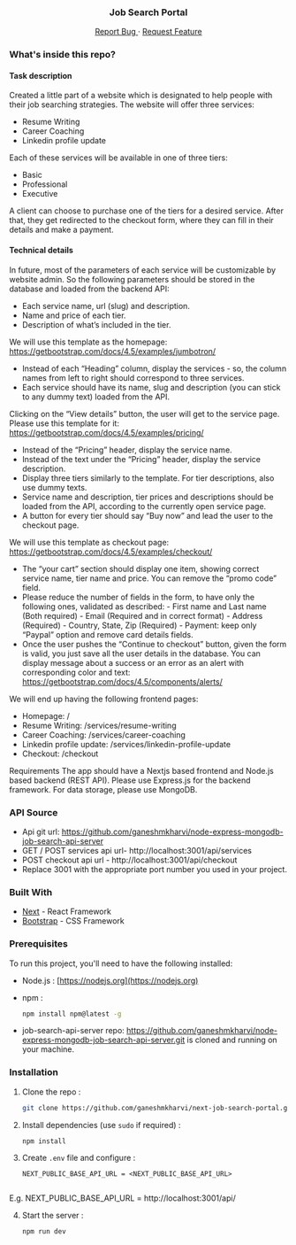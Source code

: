 <p align="center">
  <h3 align="center">Job Search Portal</h3>
  <p align="center">
    <a href="https://github.com/ganeshmkharvi/next-job-search-portal//issues">Report Bug </a>
    ·
    <a href="https://github.com/ganeshmkharvi/next-job-search-portal//issues"> Request Feature</a>
  </p>
</p>

<!-- ABOUT THE PROJECT -->

### What's inside this repo?

#### Task description

Created a little part of a website which is designated to help people with their job searching strategies. 
The website will offer three services: 
- Resume Writing 
- Career Coaching 
- Linkedin profile update

Each of these services will be available in one of three tiers: 
- Basic 
- Professional 
- Executive 

A client can choose to purchase one of the tiers for a desired service. After that, they get redirected to the checkout form, where they can fill in their details and make a payment. 

#### Technical details
In future, most of the parameters of each service will be customizable by website admin. So the following parameters should be stored in the database and loaded from the backend API: 
- Each service name, url (slug) and description. 
- Name and price of each tier. 
- Description of what’s included in the tier. 

We will use this template as the homepage: 
https://getbootstrap.com/docs/4.5/examples/jumbotron/ 
- Instead of each “Heading” column, display the services - so, the column names from left to right should correspond to three services. 
- Each service should have its name, slug and description (you can stick to any dummy text) loaded from the API. 

Clicking on the “View details” button, the user will get to the service page. Please use this template for it: 
https://getbootstrap.com/docs/4.5/examples/pricing/
- Instead of the “Pricing” header, display the service name. 
- Instead of the text under the “Pricing” header, display the service description.
- Display three tiers similarly to the template. For tier descriptions, also use dummy texts.
- Service name and description, tier prices and descriptions should be loaded from the API, according to the currently open service page. 
- A button for every tier should say “Buy now” and lead the user to the checkout page. 

We will use this template as checkout page: 
https://getbootstrap.com/docs/4.5/examples/checkout/ 
- The “your cart” section should display one item, showing correct service name, tier name and price. You can remove the “promo code” field. 
- Please reduce the number of fields in the form, to have only the following ones, validated as described: 
      - First name and Last name (Both required)
      - Email (Required and in correct format) 
      - Address (Required)
      - Country, State, Zip (Required)
      - Payment: keep only “Paypal” option and remove card details fields. 
- Once the user pushes the “Continue to checkout” button, given the form is valid, you just save all the user details in the database. You can display message about a success or an error as an alert with corresponding color and text: https://getbootstrap.com/docs/4.5/components/alerts/ 

We will end up having the following frontend pages: 
- Homepage: /
- Resume Writing: /services/resume-writing
- Career Coaching: /services/career-coaching
- Linkedin profile update: /services/linkedin-profile-update
- Checkout: /checkout

Requirements 
The app should have a Nextjs based frontend and Node.js based backend (REST API). Please use Express.js for the backend framework. For data storage, please use MongoDB.

### API Source
- Api git url: https://github.com/ganeshmkharvi/node-express-mongodb-job-search-api-server
- GET / POST services api url- http://localhost:3001/api/services 
- POST checkout api url - http://localhost:3001/api/checkout
- Replace 3001 with the appropriate port number you used in your project.

### Built With

- [Next]() - React Framework
- [Bootstrap]() - CSS Framework


### Prerequisites

To run this project, you'll need to have the following installed:

- Node.js : [https://nodejs.org](https://nodejs.org)

- npm :
  ```sh
  npm install npm@latest -g
  ```
- job-search-api-server repo:  https://github.com/ganeshmkharvi/node-express-mongodb-job-search-api-server.git is cloned and running on your machine.

### Installation

1. Clone the repo :
   ```sh
   git clone https://github.com/ganeshmkharvi/next-job-search-portal.git
   ```
2. Install dependencies (use `sudo` if required) :

   ```sh
   npm install
   ```

3. Create `.env` file and configure :

   ```JS
   NEXT_PUBLIC_BASE_API_URL = <NEXT_PUBLIC_BASE_API_URL> 
  
   ```
  E.g. NEXT_PUBLIC_BASE_API_URL = http://localhost:3001/api/

4. Start the server :
   ```sh
   npm run dev
   ```
